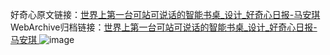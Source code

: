 好奇心原文链接：[世界上第一台可站可说话的智能书桌_设计_好奇心日报-马安琪 ](https://www.qdaily.com/articles/12384.html)
WebArchive归档链接：[世界上第一台可站可说话的智能书桌_设计_好奇心日报-马安琪 ](http://web.archive.org/web/20190623172621/https://www.qdaily.com/articles/12384.html)
![image](http://ww3.sinaimg.cn/large/007d5XDply1g3wjpuhoi5j30u049n18m)